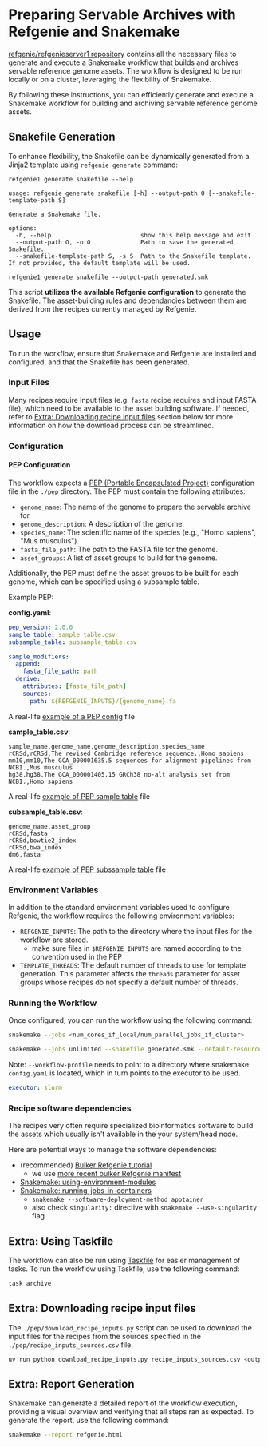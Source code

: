 # Preparing Servable Archives with Refgenie and Snakemake

[refgenie/refgenieserver1 repository](https://github.com/refgenie/refgenieserver1/) contains all the necessary files to generate and execute a Snakemake workflow that builds and archives servable reference genome assets. The workflow is designed to be run locally or on a cluster, leveraging the flexibility of Snakemake.

By following these instructions, you can efficiently generate and execute a Snakemake workflow for building and archiving servable reference genome assets.

## Snakefile Generation

To enhance flexibility, the Snakefile can be dynamically generated from a Jinja2 template using `refgenie generate` command:

```console
refgenie1 generate snakefile --help

usage: refgenie generate snakefile [-h] --output-path O [--snakefile-template-path S]

Generate a Snakemake file.

options:
  -h, --help                         show this help message and exit
  --output-path O, -o O              Path to save the generated Snakefile.
  --snakefile-template-path S, -s S  Path to the Snakefile template. If not provided, the default template will be used.
```

```console
refgenie1 generate snakefile --output-path generated.smk
```

This script **utilizes the available Refgenie configuration** to generate the Snakefile. The asset-building rules and dependancies between them are derived from the recipes currently managed by Refgenie.

## Usage

To run the workflow, ensure that Snakemake and Refgenie are installed and configured, and that the Snakefile has been generated.

### Input Files

Many recipes require input files (e.g. `fasta` recipe requires and input FASTA file), which need to be available to the asset building software. If needed, refer to [Extra: Downloading recipe input files](#extra-downloading-recipe-input-files) section below for more information on how the download process can be streamlined.

### Configuration

#### PEP Configuration

The workflow expects a [PEP (Portable Encapsulated Project)](https://pep.databio.org/) configuration file in the `./pep` directory. The PEP must contain the following attributes:

- `genome_name`: The name of the genome to prepare the servable archive for.
- `genome_description`: A description of the genome.
- `species_name`: The scientific name of the species (e.g., "Homo sapiens", "Mus musculus").
- `fasta_file_path`: The path to the FASTA file for the genome.
- `asset_groups`: A list of asset groups to build for the genome.

Additionally, the PEP must define the asset groups to be built for each genome, which can be specified using a subsample table.

Example PEP:

**config.yaml**:

```yaml
pep_version: 2.0.0
sample_table: sample_table.csv
subsample_table: subsample_table.csv

sample_modifiers:
  append:
    fasta_file_path: path
  derive:
    attributes: [fasta_file_path]
    sources:
      path: ${REFGENIE_INPUTS}/{genome_name}.fa
```

A real-life [example of a PEP config](./pep/config.yaml) file

**sample_table.csv**:

```csv
sample_name,genome_name,genome_description,species_name
rCRSd,rCRSd,The revised Cambridge reference sequence.,Homo sapiens
mm10,mm10,The GCA_000001635.5 sequences for alignment pipelines from NCBI.,Mus musculus
hg38,hg38,The GCA_000001405.15 GRCh38 no-alt analysis set from NCBI.,Homo sapiens
```

A real-life [example of PEP sample table](./pep/sample_table.csv) file

**subsample_table.csv**:

```csv
genome_name,asset_group
rCRSd,fasta
rCRSd,bowtie2_index
rCRSd,bwa_index
dm6,fasta
```

A real-life [example of PEP subssample table](./pep/assets.csv) file

### Environment Variables

In addition to the standard environment variables used to configure Refgenie, the workflow requires the following environment variables:

- `REFGENIE_INPUTS`: The path to the directory where the input files for the workflow are stored.
  - make sure files in `$REFGENIE_INPUTS` are named according to the convention used in the PEP
- `TEMPLATE_THREADS`: The default number of threads to use for template generation. This parameter affects the `threads` parameter for asset groups whose recipes do not specify a default number of threads.

### Running the Workflow

Once configured, you can run the workflow using the following command:

```bash
snakemake --jobs <num_cores_if_local/num_parallel_jobs_if_cluster>
```

```bash
snakemake --jobs unlimited --snakefile generated.smk --default-resources slurm_account=<acct> slurm_partition=standard mem_mb=32000 --cores 8 --workflow-profile <path_to_snakemake_dir>
```

Note: `--workflow-profile` needs to point to a directory where snakemake `config.yaml` is located, which in turn points to the executor to be used.

```yaml
executor: slurm
```

### Recipe software dependencies

The recipes very often require specialized bioinformatics software to build the assets which usually isn't available in the your system/head node.

Here are potential ways to manage the software dependencies:

- (recommended) [Bulker Refgenie tutorial](https://bulker.databio.org/en/latest/refgenie_tutorial/)
  - we use [more recent bulker Refgenie manifest](refgenie1_bulker_manifest.yaml)
- [Snakemake: using-environment-modules](https://snakemake.readthedocs.io/en/latest/snakefiles/deployment.html#using-environment-modules)
- [Snakemake: running-jobs-in-containers](https://snakemake.readthedocs.io/en/latest/snakefiles/deployment.html#running-jobs-in-containers)
  - `snakemake --software-deployment-method apptainer`
  - also check `singularity:` directive with `snakemake --use-singularity` flag

## Extra: Using Taskfile

The workflow can also be run using [Taskfile](https://taskfile.dev/#/) for easier management of tasks. To run the workflow using Taskfile, use the following command:

```bash
task archive
```

## Extra: Downloading recipe input files

The `./pep/download_recipe_inputs.py` script can be used to download the input files for the recipes from the sources specified in the `./pep/recipe_inputs_sources.csv` file.

```bash
uv run python download_recipe_inputs.py recipe_inputs_sources.csv <output_dir>
```

## Extra: Report Generation

Snakemake can generate a detailed report of the workflow execution, providing a visual overview and verifying that all steps ran as expected. To generate the report, use the following command:

```bash
snakemake --report refgenie.html
```
